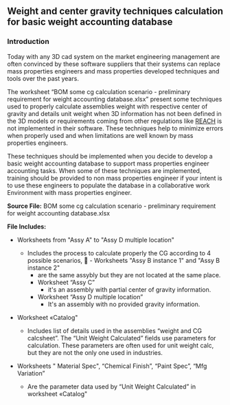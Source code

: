 ## Weight and center gravity techniques calculation for basic weight accounting database

### Introduction

Today with any 3D cad system on the market engineering management are often convinced by these software suppliers that their systems can replace mass properties engineers and mass properties developed techniques and tools over the past years.

The worksheet “BOM some cg calculation scenario - preliminary requirement for weight accounting database.xlsx” present some techniques used to properly calculate assemblies weight with respective center of gravity and details unit weight when 3D information has not been defined in the 3D models or requirements coming from other regulations like [REACH](https://echa.europa.eu/regulations/reach/understanding-reach) is not implemented in their software. These techniques help to minimize errors when properly used and when limitations are well known by mass properties engineers.

These techniques should be implemented when you decide to develop a basic weight accounting database to support mass properties engineer accounting tasks. When some of these techniques are implemented, training should be provided to non mass properties engineer if your intent is to use these engineers to populate the database in a collaborative work Environment with mass properties engineer.

**Source File:** BOM some cg calculation scenario - preliminary requirement for weight accounting database.xlsx

**File Includes:**
- Worksheets from "Assy A" to "Assy D multiple location"
   - Includes the process to calculate properly the CG according to 4 possible scenarios,
	 - Worksheets "Assy B instance 1" and "Assy B instance 2"
       - are the same assybly but they are not located at the same place.
     - Worksheet “Assy C”
       - it's an assembly with partial center of gravity information.
     - Worksheet “Assy D multiple location”
       - It's an assembly with no provided gravity information.

- Worksheet «Catalog"
  - Includes list of details used in the assemblies “weight and CG calcsheet”. The “Unit Weight Calculated” fields use parameters for calculation. These parameters are often used for unit weight calc, but they are not the only one used in industries.

- Worksheets " Material Spec", “Chemical Finish”, “Paint Spec”, “Mfg Variation”
  - Are the parameter data used by “Unit Weight Calculated” in worksheet «Catalog"

